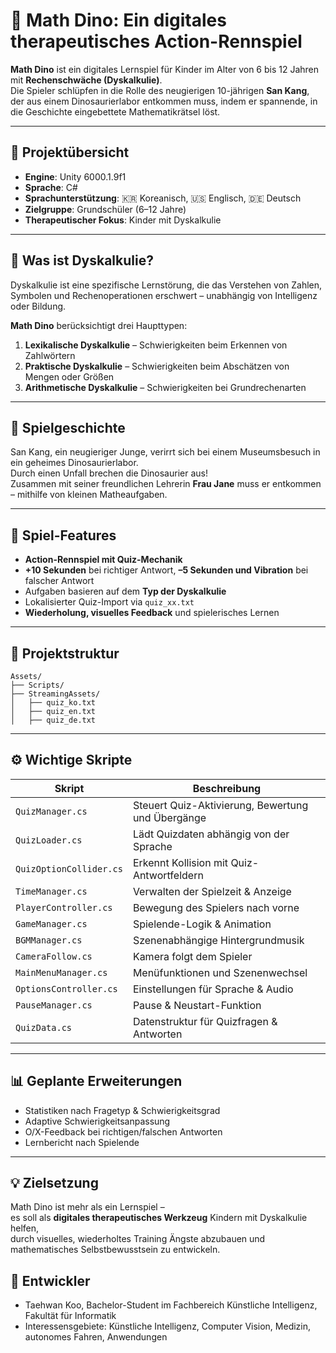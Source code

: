 
# 🦖 Math Dino: Ein digitales therapeutisches Action-Rennspiel

**Math Dino** ist ein digitales Lernspiel für Kinder im Alter von 6 bis 12 Jahren mit **Rechenschwäche (Dyskalkulie)**.  
Die Spieler schlüpfen in die Rolle des neugierigen 10-jährigen **San Kang**, der aus einem Dinosaurierlabor entkommen muss, indem er spannende, in die Geschichte eingebettete Mathematikrätsel löst.

---

## 🎯 Projektübersicht

- **Engine**: Unity 6000.1.9f1  
- **Sprache**: C#  
- **Sprachunterstützung**: 🇰🇷 Koreanisch, 🇺🇸 Englisch, 🇩🇪 Deutsch  
- **Zielgruppe**: Grundschüler (6–12 Jahre)  
- **Therapeutischer Fokus**: Kinder mit Dyskalkulie

---

## 🧠 Was ist Dyskalkulie?

Dyskalkulie ist eine spezifische Lernstörung, die das Verstehen von Zahlen, Symbolen und Rechenoperationen erschwert – unabhängig von Intelligenz oder Bildung.

**Math Dino** berücksichtigt drei Haupttypen:

1. **Lexikalische Dyskalkulie** – Schwierigkeiten beim Erkennen von Zahlwörtern  
2. **Praktische Dyskalkulie** – Schwierigkeiten beim Abschätzen von Mengen oder Größen  
3. **Arithmetische Dyskalkulie** – Schwierigkeiten bei Grundrechenarten

---

## 🧩 Spielgeschichte

San Kang, ein neugieriger Junge, verirrt sich bei einem Museumsbesuch in ein geheimes Dinosaurierlabor.  
Durch einen Unfall brechen die Dinosaurier aus!  
Zusammen mit seiner freundlichen Lehrerin **Frau Jane** muss er entkommen – mithilfe von kleinen Matheaufgaben.

---

## 🧪 Spiel-Features

- **Action-Rennspiel mit Quiz-Mechanik**  
- **+10 Sekunden** bei richtiger Antwort, **–5 Sekunden und Vibration** bei falscher Antwort  
- Aufgaben basieren auf dem **Typ der Dyskalkulie**  
- Lokalisierter Quiz-Import via `quiz_xx.txt`  
- **Wiederholung, visuelles Feedback** und spielerisches Lernen

---

## 📁 Projektstruktur

```
Assets/
├── Scripts/
├── StreamingAssets/
│   ├── quiz_ko.txt
│   ├── quiz_en.txt
│   ├── quiz_de.txt
```

---

## ⚙️ Wichtige Skripte

| Skript | Beschreibung |
|--------|--------------|
| `QuizManager.cs` | Steuert Quiz-Aktivierung, Bewertung und Übergänge |
| `QuizLoader.cs` | Lädt Quizdaten abhängig von der Sprache |
| `QuizOptionCollider.cs` | Erkennt Kollision mit Quiz-Antwortfeldern |
| `TimeManager.cs` | Verwalten der Spielzeit & Anzeige |
| `PlayerController.cs` | Bewegung des Spielers nach vorne |
| `GameManager.cs` | Spielende-Logik & Animation |
| `BGMManager.cs` | Szenenabhängige Hintergrundmusik |
| `CameraFollow.cs` | Kamera folgt dem Spieler |
| `MainMenuManager.cs` | Menüfunktionen und Szenenwechsel |
| `OptionsController.cs` | Einstellungen für Sprache & Audio |
| `PauseManager.cs` | Pause & Neustart-Funktion |
| `QuizData.cs` | Datenstruktur für Quizfragen & Antworten |

---

## 📊 Geplante Erweiterungen

- Statistiken nach Fragetyp & Schwierigkeitsgrad  
- Adaptive Schwierigkeitsanpassung  
- O/X-Feedback bei richtigen/falschen Antworten  
- Lernbericht nach Spielende

---

## 💡 Zielsetzung

Math Dino ist mehr als ein Lernspiel –  
es soll als **digitales therapeutisches Werkzeug** Kindern mit Dyskalkulie helfen,  
durch visuelles, wiederholtes Training Ängste abzubauen und mathematisches Selbstbewusstsein zu entwickeln.

## 👤 Entwickler

- Taehwan Koo, Bachelor-Student im Fachbereich Künstliche Intelligenz, Fakultät für Informatik
- Interessensgebiete: Künstliche Intelligenz, Computer Vision, Medizin, autonomes Fahren, Anwendungen
